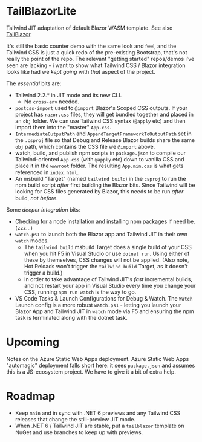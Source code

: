 # TailBlazorLite
Tailwind JIT adaptation of default Blazor WASM template.  See also [TailBlazor](https://github.com/McNerdius/TailBlazor/).

It's still the basic counter demo with the same look and feel, and the Tailwind CSS is just a quick redo of the pre-existing Bootstrap, that's not really the point of the repo.  The relevant "getting started" repos/demos i've seen are lacking - i want to show what Tailwind CSS / Blazor integration looks like had we *kept going* with *that* aspect of the project.

The *essential* bits are:

* Tailwind 2.2.* in JIT mode and its new CLI.
  * No `cross-env` needed.
* `postcss-import` used to `@import` Blazor's Scoped CSS outputs.  If your project has `razor.css` files, they will get bundled together and placed in an `obj` folder.  We can use Tailwind CSS syntax (`@apply` etc) and then import them into the "master" `App.css`.
* `IntermediateOutputPath` and `AppendTargetFrameworkToOutputPath` set in the `.csproj` file so that Debug and Release Blazor builds share the same `obj` path, which contains the CSS file we `@import` above.
* watch, build, and publish npm scripts in `package.json` to compile our Tailwind-oriented `App.css` (with `@apply` etc) down to vanilla CSS and place it in the `wwwroot` folder.  The resulting `App.min.css` is what gets referenced in `index.html`.
* An msbuild "Target" (named `tailwind build`) in the `csproj` to run the npm build script *after* first building the Blazor bits.  Since Tailwind will be looking for CSS files generated by Blazor, this needs to be run *after* build, *not before*.

Some *deeper integration* bits:

* Checking for a node installation and installing npm packages if need be. (zzz...)
* `watch.ps1` to launch both the Blazor app and Tailwind JIT in their own `watch` modes.
  * The `tailwind build` msbuild Target does a single build of your CSS when you hit F5 in Visual Studio or use `dotnet run`.  Using either of these by themselves, CSS changes will not be applied.  (Also note, Hot Reloads won't trigger the `tailwind build` Target, as it doesn't trigger a build.)
  * In order to take advantage of Tailwind JIT's *fast* incremental builds, and not restart your app in Visual Studio every time you change your CSS, running `npm run watch` is the way to go.
* VS Code Tasks & Launch Configurations for Debug & Watch.  The `Watch` Launch config is a more robust `watch.ps1` - letting you launch your Blazor App and Tailwind JIT in `watch` mode via F5 and ensuring the npm task is terminated along with the dotnet task.

# Upcoming

Notes on the Azure Static Web Apps deployment.  Azure Static Web Apps "automagic" deployment falls short here: it sees `package.json` and assumes this is a JS-ecosystem project.  We have to give it a bit of extra help.

# Roadmap

* Keep `main` and in sync with .NET 6 previews and any Tailwind CSS releases that change the still-preview JIT mode.
* When .NET 6 / Tailwind JIT are stable, put a `tailblazor` template on NuGet and use branches to keep up with previews.